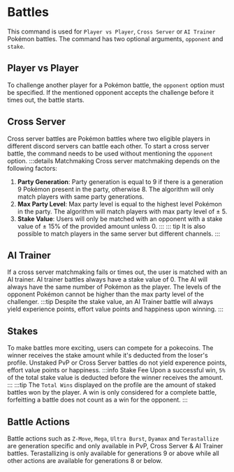 # Battles

This command is used for `Player vs Player`, `Cross Server` or `AI Trainer` Pokémon battles. The command has two optional arguments, `opponent` and `stake`.

## Player vs Player

To challenge another player for a Pokémon battle, the `opponent` option must be specified. If the mentioned opponent accepts the challenge before it times out, the battle starts.

## Cross Server

Cross server battles are Pokémon battles where two eligible players in different discord servers can battle each other. To start a cross server battle, the command needs to be used without mentioning the `opponent` option.
:::details Matchmaking
Cross server matchmaking depends on the following factors:<br>

1. **Party Generation**: Party generation is equal to 9 if there is a generation 9 Pokémon present in the party, otherwise 8. The algorithm will only match players with same party generations.<br>
2. **Max Party Level**: Max party level is equal to the highest level Pokémon in the party. The algorithm will match players with max party level of ± 5.
3. **Stake Value**: Users will only be matched with an opponent with a stake value of ± 15% of the provided amount unless 0.
:::
::: tip
It is also possible to match players in the same server but different channels.
:::

## AI Trainer

If a cross server matchmaking fails or times out, the user is matched with an AI trainer. AI trainer battles always have a stake value of 0. The AI will always have the same number of Pokémon as the player. The levels of the opponent Pokémon cannot be higher than the max party level of the challenger.
:::tip
Despite the stake value, an AI Trainer battle will always yield experience points, effort value points and happiness upon winning.
:::

## Stakes

To make battles more exciting, users can compete for a pokecoins. The winner receives the stake amount while it's deducted from the loser's profile. Unstaked PvP or Cross Server battles do not yield experence points, effort value points or happiness.
:::info Stake Fee
Upon a successful win, `5%` of the total stake value is deducted before the winner receives the amount.
:::
:::tip
The `Total Wins` displayed on the profile are the amount of staked battles won by the player. A win is only considered for a complete battle, forfeitting a battle does not count as a win for the opponent.
:::

## Battle Actions

Battle actions such as `Z-Move`, `Mega`, `Ultra Burst`, `Dyamax` and `Terastallize` are generation specific and only available in PvP, Cross Server & AI Trainer battles. Terastallizing is only available for generations 9 or above while all other actions are available for generations 8 or below.

